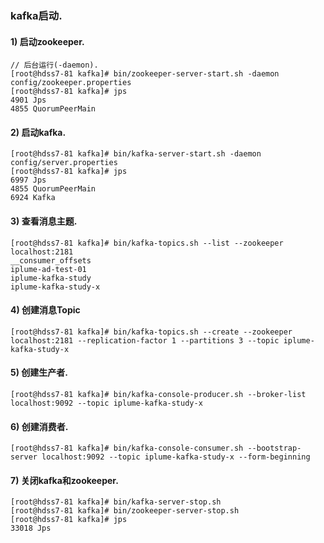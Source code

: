 ### kafka启动.
#### 1) 启动zookeeper.  
```text
// 后台运行(-daemon).
[root@hdss7-81 kafka]# bin/zookeeper-server-start.sh -daemon config/zookeeper.properties
[root@hdss7-81 kafka]# jps
4901 Jps
4855 QuorumPeerMain
```
#### 2) 启动kafka.  
```text
[root@hdss7-81 kafka]# bin/kafka-server-start.sh -daemon config/server.properties
[root@hdss7-81 kafka]# jps
6997 Jps
4855 QuorumPeerMain
6924 Kafka
```

#### 3) 查看消息主题.  
```text
[root@hdss7-81 kafka]# bin/kafka-topics.sh --list --zookeeper localhost:2181
__consumer_offsets
iplume-ad-test-01 
iplume-kafka-study
iplume-kafka-study-x

```
#### 4) 创建消息Topic
```text
[root@hdss7-81 kafka]# bin/kafka-topics.sh --create --zookeeper localhost:2181 --replication-factor 1 --partitions 3 --topic iplume-kafka-study-x
```

#### 5) 创建生产者.
```text
[root@hdss7-81 kafka]# bin/kafka-console-producer.sh --broker-list localhost:9092 --topic iplume-kafka-study-x
```

#### 6) 创建消费者.
```text
[root@hdss7-81 kafka]# bin/kafka-console-consumer.sh --bootstrap-server localhost:9092 --topic iplume-kafka-study-x --form-beginning
```
#### 7) 关闭kafka和zookeeper.
```text
[root@hdss7-81 kafka]# bin/kafka-server-stop.sh 
[root@hdss7-81 kafka]# bin/zookeeper-server-stop.sh 
[root@hdss7-81 kafka]# jps
33018 Jps
```
